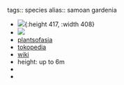 tags:: species
alias:: samoan gardenia

- ![](https://peach-geographical-bat-397.mypinata.cloud/ipfs/QmZm42xAJXGDq1thL9isEfcuweKWEMMbhME3LR5uBYVde8){:height 417, :width 408}
- ![](https://peach-geographical-bat-397.mypinata.cloud/ipfs/QmQEuThPvNPMSsAvT69hFGMS7Po4nj9yBXED97h6cdsAYD)
- [plantsofasia](http://www.plantsofasia.com/index/tabernaemontana_africana/0-339)
- [tokopedia](https://www.tokopedia.com/rgmnursery/tabernaemontana-africana-pagiantha-dichotoma?extParam=ivf%3Dfalse%26src%3Dsearch)
- [wiki](https://en.wikipedia.org/wiki/Tabernaemontana_africana)
- height: up to 6m
-
-